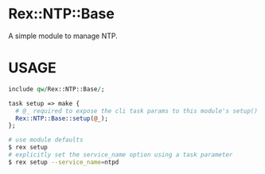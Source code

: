 # Rex::NTP::Base

A simple module to manage NTP.

# USAGE

```perl
include qw/Rex::NTP::Base/;

task setup => make {
  # @_ required to expose the cli task params to this module's setup() task
  Rex::NTP::Base::setup(@_);
};
```

```bash
# use module defaults
$ rex setup
# explicitly set the service_name option using a task parameter
$ rex setup --service_name=ntpd
```
